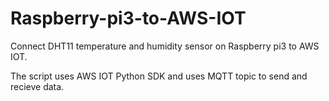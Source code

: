 # Raspberry-pi3-to-AWS-IOT

Connect DHT11 temperature and humidity sensor on Raspberry pi3 to AWS IOT. 

The script uses AWS IOT Python SDK and uses MQTT topic to send and recieve data.


